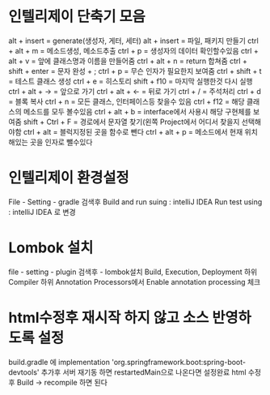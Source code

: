 # 인텔리제이 단축기 모음

alt + insert = generate(생성자, 게터, 세터)
alt + insert = 파일, 패키지 만들기
ctrl + alt + m = 메소드생성, 메소드추출
ctrl + p = 생성자의 데이터 확인할수있음
ctrl + alt + v = 앞에 클래스명과 이름을 만들어줌
ctrl + alt + n = return 합쳐줌
ctrl + shift + enter = 문자 완성 + ;
ctrl + p = 무슨 인자가 필요한지 보여줌
ctrl + shift + t = 테스트 클래스 생성
ctrl + e = 히스토리
shift + f10 = 마지막 실행한것 다시 실행
ctrl + alt + -> = 앞으로 가기
ctrl + alt + <- = 뒤로 가기
ctrl + / = 주석처리
ctrl + d = 블록 복사
ctrl + n = 모든 클래스, 인터페이스등 찾을수 있음
ctrl + f12 = 해당 클래스의 메소드를 모두 볼수있음
ctrl + alt + b = interface에서 사용시 해당 구현체를 보여줌
shift + Ctrl + F = 경로에서 문자열 찾기(왼쪽 Project에서 어디서 찾을지 선택해야함
ctrl + alt = 블럭지정된 곳을 함수로 뺀다
ctrl + alt + p = 메소드에서 현재 위치해있는 곳을 인자로 뺄수있다


# 인텔리제이 환경설정
File - Setting - gradle 검색후
Build and run suing : intelliJ IDEA
Run test using : intelliJ IDEA
로 변경


# Lombok 설치
file - setting - plugin 검색후 - lombok설치
				 Build, Execution, Deployment 하위 Compiler 하위 Annotation Processors에서 
				 Enable annotation processing 체크



# html수정후 재시작 하지 않고 소스 반영하도록 설정
build.gradle 에 
	implementation 'org.springframework.boot:spring-boot-devtools'
추가후 서버 재기동 하면 restartedMain으로 나온다면 설정완료
html 수정후 Build -> recompile 하면 된다

